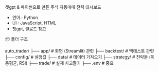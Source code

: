 챗gpt & 파이썬으로 만든 주식 자동매매 전략 대시보드



- 언어 : Python
- UI : JavaScript, HTML
- 챗gpt, 클로드 참고

📦 폴더 구조

auto_trader/
├── app/          # 화면 (Streamlit) 관련
├── backtest/     # 백테스트 관련
├── config/       # 설정값
├── data/         # 데이터 가져오기
├── strategy/     # 전략들 (이동평균, RSI)
├── trade/        # 실제 사고팔기
├── .env          # 중요 


